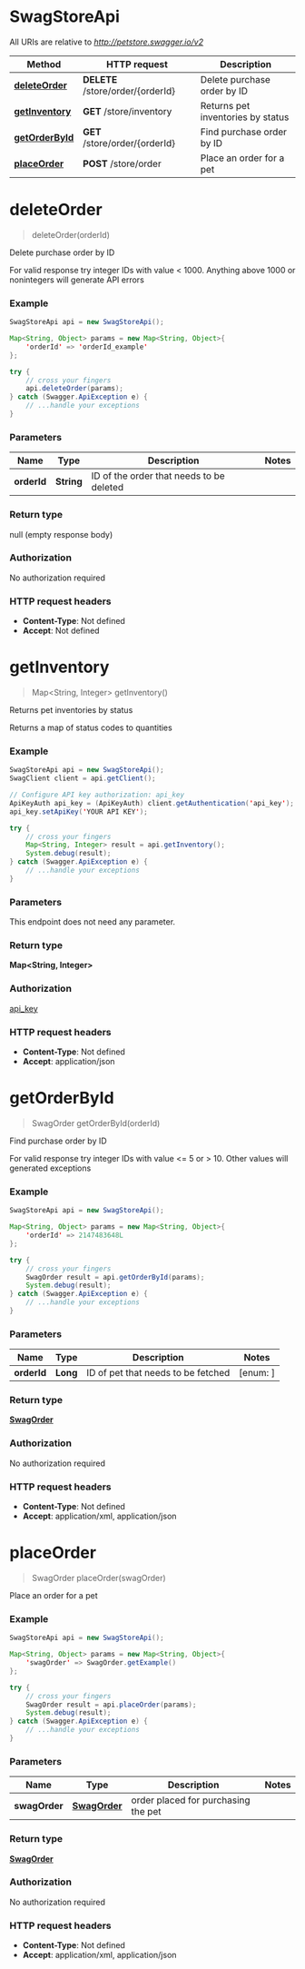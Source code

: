 # SwagStoreApi

All URIs are relative to *http://petstore.swagger.io/v2*

Method | HTTP request | Description
------------- | ------------- | -------------
[**deleteOrder**](SwagStoreApi.md#deleteOrder) | **DELETE** /store/order/{orderId} | Delete purchase order by ID
[**getInventory**](SwagStoreApi.md#getInventory) | **GET** /store/inventory | Returns pet inventories by status
[**getOrderById**](SwagStoreApi.md#getOrderById) | **GET** /store/order/{orderId} | Find purchase order by ID
[**placeOrder**](SwagStoreApi.md#placeOrder) | **POST** /store/order | Place an order for a pet


<a name="deleteOrder"></a>
# **deleteOrder**
> deleteOrder(orderId)

Delete purchase order by ID

For valid response try integer IDs with value &lt; 1000. Anything above 1000 or nonintegers will generate API errors

### Example
```java
SwagStoreApi api = new SwagStoreApi();

Map<String, Object> params = new Map<String, Object>{
    'orderId' => 'orderId_example'
};

try {
    // cross your fingers
    api.deleteOrder(params);
} catch (Swagger.ApiException e) {
    // ...handle your exceptions
}
```

### Parameters

Name | Type | Description  | Notes
------------- | ------------- | ------------- | -------------
 **orderId** | **String**| ID of the order that needs to be deleted |

### Return type

null (empty response body)

### Authorization

No authorization required

### HTTP request headers

 - **Content-Type**: Not defined
 - **Accept**: Not defined

<a name="getInventory"></a>
# **getInventory**
> Map&lt;String, Integer&gt; getInventory()

Returns pet inventories by status

Returns a map of status codes to quantities

### Example
```java
SwagStoreApi api = new SwagStoreApi();
SwagClient client = api.getClient();

// Configure API key authorization: api_key
ApiKeyAuth api_key = (ApiKeyAuth) client.getAuthentication('api_key');
api_key.setApiKey('YOUR API KEY');

try {
    // cross your fingers
    Map<String, Integer> result = api.getInventory();
    System.debug(result);
} catch (Swagger.ApiException e) {
    // ...handle your exceptions
}
```

### Parameters
This endpoint does not need any parameter.

### Return type

**Map&lt;String, Integer&gt;**

### Authorization

[api_key](../README.md#api_key)

### HTTP request headers

 - **Content-Type**: Not defined
 - **Accept**: application/json

<a name="getOrderById"></a>
# **getOrderById**
> SwagOrder getOrderById(orderId)

Find purchase order by ID

For valid response try integer IDs with value &lt;&#x3D; 5 or &gt; 10. Other values will generated exceptions

### Example
```java
SwagStoreApi api = new SwagStoreApi();

Map<String, Object> params = new Map<String, Object>{
    'orderId' => 2147483648L
};

try {
    // cross your fingers
    SwagOrder result = api.getOrderById(params);
    System.debug(result);
} catch (Swagger.ApiException e) {
    // ...handle your exceptions
}
```

### Parameters

Name | Type | Description  | Notes
------------- | ------------- | ------------- | -------------
 **orderId** | **Long**| ID of pet that needs to be fetched | [enum: ]

### Return type

[**SwagOrder**](SwagOrder.md)

### Authorization

No authorization required

### HTTP request headers

 - **Content-Type**: Not defined
 - **Accept**: application/xml, application/json

<a name="placeOrder"></a>
# **placeOrder**
> SwagOrder placeOrder(swagOrder)

Place an order for a pet

### Example
```java
SwagStoreApi api = new SwagStoreApi();

Map<String, Object> params = new Map<String, Object>{
    'swagOrder' => SwagOrder.getExample()
};

try {
    // cross your fingers
    SwagOrder result = api.placeOrder(params);
    System.debug(result);
} catch (Swagger.ApiException e) {
    // ...handle your exceptions
}
```

### Parameters

Name | Type | Description  | Notes
------------- | ------------- | ------------- | -------------
 **swagOrder** | [**SwagOrder**](SwagOrder.md)| order placed for purchasing the pet |

### Return type

[**SwagOrder**](SwagOrder.md)

### Authorization

No authorization required

### HTTP request headers

 - **Content-Type**: Not defined
 - **Accept**: application/xml, application/json

